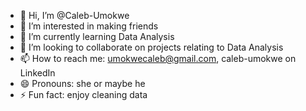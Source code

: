 - 👋 Hi, I’m @Caleb-Umokwe
- 👀 I’m interested in making friends 
- 🌱 I’m currently learning Data Analysis 
- 💞️ I’m looking to collaborate on projects relating to Data Analysis 
- 📫 How to reach me: umokwecaleb@gmail.com, caleb-umokwe on LinkedIn 
- 😄 Pronouns: she or maybe he
- ⚡ Fun fact: enjoy cleaning data

<!---
Caleb-Umokwe/Caleb-Umokwe is a ✨ special ✨ repository because its `README.md` (this file) appears on your GitHub profile.
You can click the Preview link to take a look at your changes.
--->
